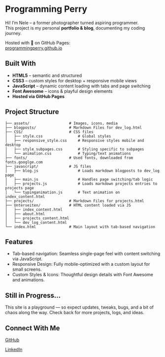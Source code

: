 # Programming Perry

Hi! I’m Nele – a former photographer turned aspiring programmer.  
This project is my personal **portfolio & blog**, documenting my coding journey.

Hosted with 💙 on GitHub Pages:  
[programmingperry.github.io](https://programmingperry.github.io)

## Built With

- **HTML5** – semantic and structured
- **CSS3** – custom styles for desktop + responsive mobile views
- **JavaScript** – dynamic content loading with tabs and page switching
- **Font Awesome** – icons & playful design elements
- **Hosted via GitHub Pages**

## Project Structure
```
├── assets/                  # Images, icons, media
├── blogposts/               # Markdown Files for dev_log.html
├── CSS/                     # CSS files 
│   ├── style.css                # Global styles
│   ├── responsive_style.css     # Responsive styles mobile and desktop
│   ├── style_subpages.css       # Styling specific to subpages
│   └── animation.css            # Typing/text animations
├── fonts/                   # Used fonts, downloaded from fonts.googlge.com
├── javascript/              # JS files
│   ├── blog.js                  # Loads markdown blogposts to dev_log page
│   ├── main.js                  # Handles page switching/tab logic
│   ├── projects.js              # Loads markdown projects entries to projects page
│   └── typinganimation.js       # Text animation on index_content.html
├── projects/                # Markdown Files for projects.html
├── Unterseiten/             # HTML content loaded via JS
│   ├── index_content.html
│   ├── about.html
│   ├── projects_content.html
│   └── dev_log_content.html
└── index.html               # Main layout with tab-based navigation
```

## Features
- Tab-based navigation: Seamless single-page feel with content switching via JavaScript.
- Responsive Design: Fully mobile-optimized with a custom layout for small screens.
- Custom Styles & Icons: Thoughtful design details with Font Awesome and animations.

## Still in Progress...
This site is a playground — so expect updates, tweaks, bugs, and a bit of chaos along the way.
Check back for more projects, logs, and ideas.

## Connect With Me
[GitHub](https://github.com/programmingperry)

[LinkedIn](https://www.linkedin.com/in/nele-mccurrach-924947350/)

